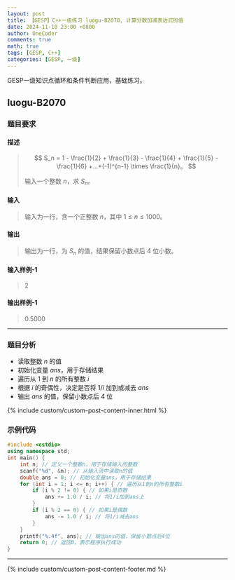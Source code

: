 ```yaml
---
layout: post
title: 【GESP】C++一级练习 luogu-B2070, 计算分数加减表达式的值
date: 2024-11-18 23:00 +0800
author: OneCoder
comments: true
math: true
tags: [GESP, C++]
categories: [GESP, 一级]
---
```

GESP一级知识点循环和条件判断应用，基础练习。

<!--more-->

## luogu-B2070

### 题目要求

#### 描述

>$$
>S_n = 1 - \frac{1}{2} + \frac{1}{3} - \frac{1}{4} + \frac{1}{5} - \frac{1}{6} +...+(-1)^{n-1} \times \frac{1}{n}。
>$$
>
>输入一个整数 $n$，求 $S_n$。

#### 输入

>输入为一行，含一个正整数 $n$，其中 $1 \leq n \leq 1000$。

#### 输出

>输出为一行，为 $S_n$ 的值，结果保留小数点后 $4$ 位小数。

#### 输入样例-1

>2

#### 输出样例-1

>0.5000

---

### 题目分析

- 读取整数 $n$ 的值
- 初始化变量 $ans$，用于存储结果
- 遍历从 $1$ 到 $n$ 的所有整数 $i$
- 根据 $i$ 的奇偶性，决定是否将 $1/i$ 加到或减去 $ans$
- 输出 $ans$ 的值，保留小数点后 $4$ 位

{% include custom/custom-post-content-inner.html %}

### 示例代码

```cpp
#include <cstdio>
using namespace std;
int main() {
    int n; // 定义一个整数n，用于存储输入的整数
    scanf("%d", &n); // 从输入流中读取n的值
    double ans = 0; // 初始化变量ans，用于存储结果
    for (int i = 1; i <= n; i++) { // 遍历从1到n的所有整数i
        if (i % 2 != 0) { // 如果i是奇数
            ans += 1.0 / i; // 将1/i加到ans上
        }
        if (i % 2 == 0) { // 如果i是偶数
            ans -= 1.0 / i; // 将1/i减去ans
        }
    }
    printf("%.4f", ans); // 输出ans的值，保留小数点后4位
    return 0; // 返回0，表示程序执行成功
}
```

---

{% include custom/custom-post-content-footer.md %}

